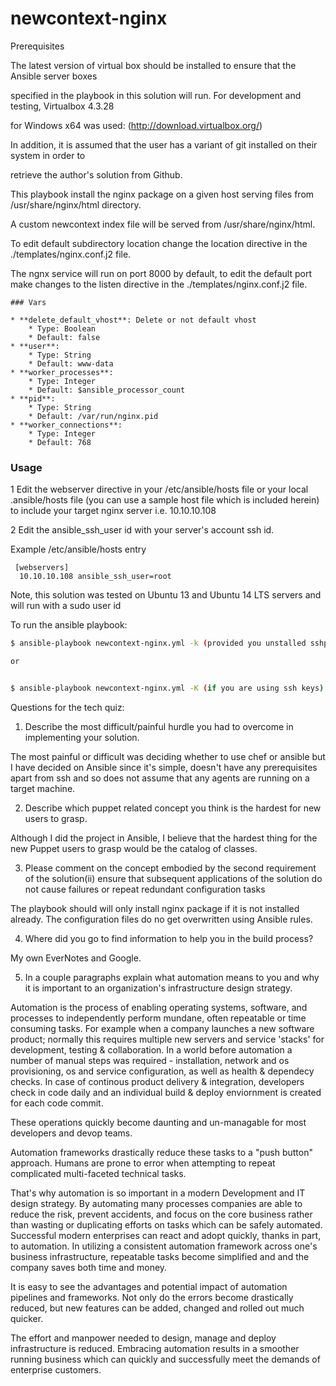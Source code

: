 

newcontext-nginx
=====

Prerequisites

The latest version of virtual box should be installed to ensure that the Ansible server boxes 

specified in the playbook in this solution will run. For development and testing, Virtualbox 4.3.28 

for Windows x64 was used: (http://download.virtualbox.org/)

In addition, it is assumed that the user has a variant of git installed on their system in order to 

retrieve the author's solution from Github.


This playbook install the nginx package on a given host serving files from /usr/share/nginx/html directory.

A custom newcontext index file will be served from /usr/share/nginx/html.

To edit default subdirectory location change the location directive in the ./templates/nginx.conf.j2 file.

The ngnx service will run on port 8000 by default, to edit the default port make changes to the listen 
directive in the ./templates/nginx.conf.j2 file. 

```
### Vars

* **delete_default_vhost**: Delete or not default vhost
    * Type: Boolean
    * Default: false
* **user**:
    * Type: String
    * Default: www-data
* **worker_processes**:
    * Type: Integer
    * Default: $ansible_processor_count
* **pid**:
    * Type: String
    * Default: /var/run/nginx.pid
* **worker_connections**:
    * Type: Integer
    * Default: 768
```
### Usage ###
 1 Edit the webserver directive in your /etc/ansible/hosts file or your local .ansible/hosts file (you can use a sample host file which is included herein)
 to include your target nginx server i.e. 10.10.10.108

 2 Edit the ansible_ssh_user id with your server's account ssh id.
 
 Example  /etc/ansible/hosts entry
```
 [webservers]
  10.10.10.108 ansible_ssh_user=root
```
Note, this solution was tested on Ubuntu 13 and Ubuntu 14 LTS servers and will run with a sudo user id

 To run the ansible playbook:

``` bash
$ ansible-playbook newcontext-nginx.yml -k (provided you unstalled sshpass) to use the password on the command line

or


$ ansible-playbook newcontext-nginx.yml -K (if you are using ssh keys)

```

Questions for the tech quiz:


1) Describe the most difficult/painful hurdle you had to overcome in implementing your solution.

The most painful or difficult was deciding whether to use chef or ansible but I have decided on Ansible since it's simple, doesn't have any prerequisites apart from ssh and so does not assume that any agents are running on a target machine.

2) Describe which puppet related concept you think is the hardest for new users to grasp.

Although I did the project in Ansible, I believe that the hardest thing for the new Puppet users to grasp would be the catalog of classes.

3) Please comment on the concept embodied by the second requirement of the solution(ii)
ensure that subsequent applications of the solution do not cause failures or repeat redundant configuration tasks

The playbook should will only install nginx package if it is not installed already. The configuration files do no get overwritten using Ansible rules.

4) Where did you go to find information to help you in the build process?

My own EverNotes and Google.

5) In a couple paragraphs explain what automation means to you and why it is important to an organization's infrastructure design strategy.

Automation is the process of enabling operating systems, software, and processes to independently perform mundane, often repeatable or time consuming tasks. For example when a company launches a new software product; normally this requires multiple new servers and service 'stacks' for development, testing & collaboration. In a world before automation a number of manual steps was required - installation, network and os provisioning, os and service configuration, as well as health & dependecy checks. In case of continous product delivery & integration, developers check in code daily and an individual build & deploy enviornment is created for each code commit.

These operations quickly become daunting and un-managable for most developers and devop teams. 

Automation frameworks drastically reduce these tasks to a  "push button" approach.
Humans are prone to error when attempting to repeat complicated multi-faceted technical tasks. 

That's why  automation is so important in a modern Development and IT design strategy. By automating many processes companies are able to reduce the risk, prevent accidents, and focus on the core business rather than wasting or duplicating efforts on tasks which can be safely automated. Successful modern enterprises can react and adopt quickly, thanks in part, to automation. In utilizing a consistent automation framework across one's business infrastructure, repeatable tasks become simplified and and the company saves both time and money.

It is easy to see the advantages and potential impact of automation pipelines and frameworks. Not only do the errors become drastically reduced, but new features can be added, changed and rolled out much quicker.

The effort and manpower needed to design, manage and deploy infrastructure is reduced.
Embracing automation results in a smoother running business which can quickly and 
successfully meet the demands of enterprise customers.

